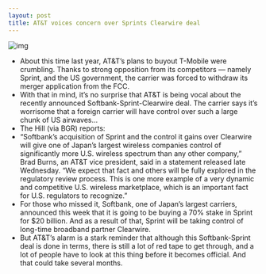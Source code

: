 ```yaml
---
layout: post
title: AT&T voices concern over Sprints Clearwire deal
---
```

![img](http://media.idownloadblog.com/wp-content/uploads/2012/02/att.jpg)
* About this time last year, AT&T’s plans to buyout T-Mobile were crumbling. Thanks to strong opposition from its competitors — namely Sprint, and the US government, the carrier was forced to withdraw its merger application from the FCC.
* With that in mind, it’s no surprise that AT&T is being vocal about the recently announced Softbank-Sprint-Clearwire deal. The carrier says it’s worrisome that a foreign carrier will have control over such a large chunk of US airwaves…
* The Hill (via BGR) reports:
* “Softbank’s acquisition of Sprint and the control it gains over Clearwire will give one of Japan’s largest wireless companies control of significantly more U.S. wireless spectrum than any other company,” Brad Burns, an AT&T vice president, said in a statement released late Wednesday. “We expect that fact and others will be fully explored in the regulatory review process. This is one more example of a very dynamic and competitive U.S. wireless marketplace, which is an important fact for U.S. regulators to recognize.”
* For those who missed it, Softbank, one of Japan’s largest carriers, announced this week that it is going to be buying a 70% stake in Sprint for $20 billion. And as a result of that, Sprint will be taking control of long-time broadband partner Clearwire.
* But AT&T’s alarm is a stark reminder that although this Softbank-Sprint deal is done in terms, there is still a lot of red tape to get through, and a lot of people have to look at this thing before it becomes official. And that could take several months.

